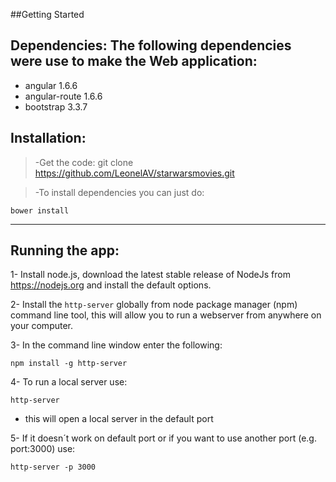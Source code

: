 ##Getting Started 

## **Dependencies**: The following dependencies were use to make the Web application:

- angular 1.6.6
- angular-route 1.6.6
- bootstrap 3.3.7

## **Installation**: 

>-Get the code: git clone https://github.com/LeonelAV/starwarsmovies.git

>-To install dependencies you can just do: 
```
bower install
```   
_________


## **Running the app**: 

1- Install node.js, download the latest stable release of NodeJs from https://nodejs.org and install the default options.

2- Install the ```http-server``` globally from node package manager (npm) command line tool, this will allow you to run a webserver from anywhere on your computer.

3- In the command line window enter the following:
```
npm install -g http-server
```
4- To run a local server use:
```
http-server
```
- this will open a local server in the default port

5- If it doesn´t work on default port or if you want to use another port (e.g. port:3000) use:
```
http-server -p 3000
```
